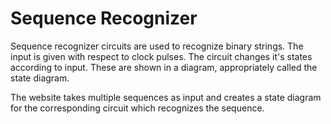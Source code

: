 # Sequence Recognizer
Sequence recognizer circuits are used to recognize binary strings. The input is
given with respect to clock pulses. The circuit changes it's states according
to input. These are shown in a diagram, appropriately called the state diagram.

The website takes multiple sequences as input and creates a state diagram for
the corresponding circuit which recognizes the sequence.
